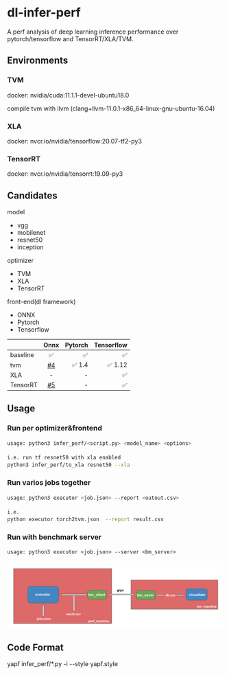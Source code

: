 # dl-infer-perf
A perf analysis of deep learning inference performance over pytorch/tensorflow and TensorRT/XLA/TVM.

## Environments
### TVM
docker: nvidia/cuda:11.1.1-devel-ubuntu18.0

compile tvm with llvm (clang+llvm-11.0.1-x86_64-linux-gnu-ubuntu-16.04)

### XLA
docker: nvcr.io/nvidia/tensorflow:20.07-tf2-py3

### TensorRT
docker: nvcr.io/nvidia/tensorrt:19.09-py3 

## Candidates
model
- vgg
- mobilenet
- resnet50
- inception

optimizer
- TVM
- XLA
- TensorRT

front-end(dl framework)
- ONNX
- Pytorch
- Tensorflow

|               | Onnx          | Pytorch       | Tensorflow | 
| ------------- |:-------------:| -------------:|-------------:|
| baseline      | ✅           | ✅           | ✅      |      
| tvm           | [#4](/../../issues/4)  |    ✅ 1.4           | ✅ 1.12        |
| XLA      |   -  |  - | ✅ |
| TensorRT |   [#5](/../../issues/5)   | -      |  ✅ |

## Usage
### Run per optimizer&frontend
```bash
usage: python3 infer_perf/<script.py> <model_name> <options>

i.e. run tf resnet50 with xla enabled
python3 infer_perf/to_xla resnet50 --xla
```
### Run varios jobs together
```bash
usage: python3 executor <job.json> --report <outout.csv>

i.e.
python executor torch2tvm.json  --report result.csv
```


### Run with benchmark server
```
usage: python3 executor <job.json> --server <bm_server>
```

<img src="doc/framework.png" alt="framework" width="1200px"/>

## Code Format
yapf infer_perf/*.py -i --style yapf.style 
